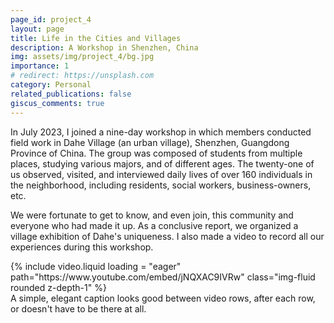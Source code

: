 ```yaml
---
page_id: project_4
layout: page
title: Life in the Cities and Villages
description: A Workshop in Shenzhen, China
img: assets/img/project_4/bg.jpg
importance: 1
# redirect: https://unsplash.com
category: Personal
related_publications: false
giscus_comments: true
---
```


In July 2023, I joined a nine-day workshop in which members conducted field work in Dahe Village (an urban village), Shenzhen, Guangdong Province of China. The group was composed of students from multiple places, studying various majors, and of different ages. The twenty-one of us observed, visited, and interviewed daily lives of over 160 individuals in the neighborhood, including residents, social workers, business-owners, etc. 

We were fortunate to get to know, and even join, this community and everyone who had made it up. As a conclusive report, we organized a village exhibition of Dahe's uniqueness. I also made a video to record all our experiences during this workshop. 

<div class="row mt-3">
    <div class="col-sm-12 mt-3 mt-md-0">
        {% include video.liquid loading = "eager" path="https://www.youtube.com/embed/jNQXAC9IVRw" class="img-fluid rounded z-depth-1" %}
    </div>
</div>
<div class="caption">
    A simple, elegant caption looks good between video rows, after each row, or doesn't have to be there at all.
</div>

